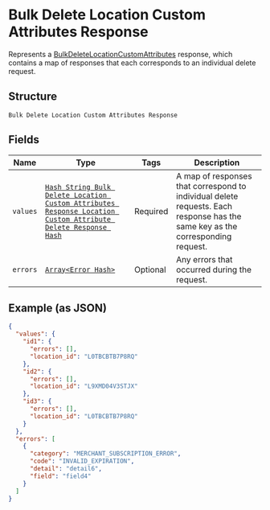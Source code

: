 
# Bulk Delete Location Custom Attributes Response

Represents a [BulkDeleteLocationCustomAttributes](../../doc/api/location-custom-attributes.md#bulk-delete-location-custom-attributes) response,
which contains a map of responses that each corresponds to an individual delete request.

## Structure

`Bulk Delete Location Custom Attributes Response`

## Fields

| Name | Type | Tags | Description |
|  --- | --- | --- | --- |
| `values` | [`Hash String Bulk Delete Location Custom Attributes Response Location Custom Attribute Delete Response Hash`](../../doc/models/bulk-delete-location-custom-attributes-response-location-custom-attribute-delete-response.md) | Required | A map of responses that correspond to individual delete requests. Each response has the<br>same key as the corresponding request. |
| `errors` | [`Array<Error Hash>`](../../doc/models/error.md) | Optional | Any errors that occurred during the request. |

## Example (as JSON)

```json
{
  "values": {
    "id1": {
      "errors": [],
      "location_id": "L0TBCBTB7P8RQ"
    },
    "id2": {
      "errors": [],
      "location_id": "L9XMD04V3STJX"
    },
    "id3": {
      "errors": [],
      "location_id": "L0TBCBTB7P8RQ"
    }
  },
  "errors": [
    {
      "category": "MERCHANT_SUBSCRIPTION_ERROR",
      "code": "INVALID_EXPIRATION",
      "detail": "detail6",
      "field": "field4"
    }
  ]
}
```

